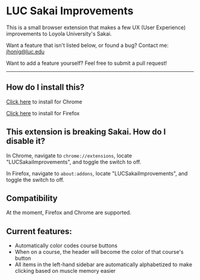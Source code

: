 # LUC Sakai Improvements
This is a small browser extension that makes a few UX (User Experience) improvements to Loyola University's Sakai.

Want a feature that isn't listed below, or found a bug? Contact me: jhonig@luc.edu

Want to add a feature yourself? Feel free to submit a pull request!

---
## How do I install this?
[Click here](https://TODO) to install for Chrome

[Click here](https://addons.mozilla.org/en-US/firefox/addon/luc-sakai-improvements/) to install for Firefox
## This extension is breaking Sakai. How do I disable it?
In Chrome, navigate to `chrome://extensions`, locate "LUCSakaiImprovements", and toggle the switch to off.

In Firefox, navigate to `about:addons`, locate "LUCSakaiImprovements", and toggle the switch to off.
## Compatibility
At the moment, Firefox and Chrome are supported.
## Current features:
* Automatically color codes course buttons
* When on a course, the header will become the color of that course's button
* All items in the left-hand sidebar are automatically alphabetized to make clicking based on muscle memory easier
